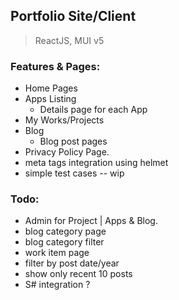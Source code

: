 
## Portfolio Site/Client

>ReactJS, MUI v5

### Features & Pages:
- Home Pages
- Apps Listing
    - Details page for each App
- My Works/Projects
- Blog
    - Blog post pages
- Privacy Policy Page.
- meta tags integration using helmet
- simple test cases -- wip

### Todo:
- Admin for Project | Apps & Blog. 
- blog category page
- blog category filter
- work item page
- filter by post date/year
- show only recent 10 posts
- S# integration ?